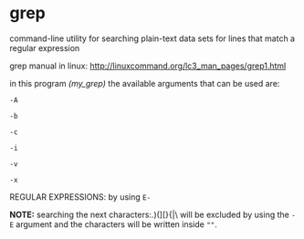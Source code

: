 # grep
 command-line utility for searching plain-text data sets for lines that match a regular expression

grep manual in linux:
http://linuxcommand.org/lc3_man_pages/grep1.html

in this program *(my_grep)* the available arguments that can be used are:

```-A```

```-b```

```-c```

```-i```

```-v```

```-x```

REGULAR EXPRESSIONS: by using ```E-```

**NOTE:** searching the next characters:.)(][}{|\ will be excluded by using the ```-E``` argument and the characters will be written inside ```""```.
